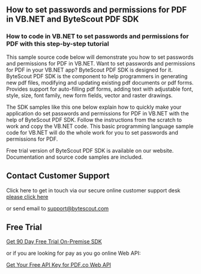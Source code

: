 ## How to set passwords and permissions for PDF in VB.NET and ByteScout PDF SDK

### How to code in VB.NET to set passwords and permissions for PDF with this step-by-step tutorial

This sample source code below will demonstrate you how to set passwords and permissions for PDF in VB.NET. Want to set passwords and permissions for PDF in your VB.NET app? ByteScout PDF SDK is designed for it. ByteScout PDF SDK is the component to help programmers in generating new pdf files, modifying and updating existing pdf documents or pdf forms. Provides support for auto-filling pdf forms, adding text with adjustable font, style, size, font family, new form fields, vector and raster drawings.

The SDK samples like this one below explain how to quickly make your application do set passwords and permissions for PDF in VB.NET with the help of ByteScout PDF SDK. Follow the instructions from the scratch to work and copy the VB.NET code. This basic programming language sample code for VB.NET will do the whole work for you to set passwords and permissions for PDF.

Free trial version of ByteScout PDF SDK is available on our website. Documentation and source code samples are included.

## Contact Customer Support

Click here to get in touch via our secure online customer support desk [please click here](https://bytescout.zendesk.com/hc/en-us/requests/new?subject=ByteScout%20PDF%20SDK%20Question)

or send email to [support@bytescout.com](mailto:support@bytescout.com?subject=ByteScout%20PDF%20SDK%20Question) 

## Free Trial

[Get 90 Day Free Trial On-Premise SDK](https://bytescout.com/download/web-installer?utm_source=github-readme)

or if you are looking for pay as you go online Web API:

[Get Your Free API Key for PDF.co Web API](https://pdf.co/documentation/api?utm_source=github-readme)